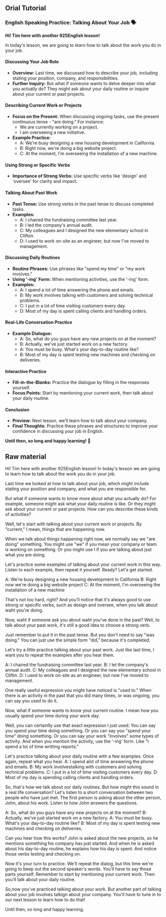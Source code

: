 ## Orial Tutorial
### English Speaking Practice: Talking About Your Job 🗣️

**Hi! Tim here with another 925English lesson!**

In today's lesson, we are going to learn how to talk about the work you do in your job.

#### Discussing Your Job Role
- **Overview:** Last time, we discussed how to describe your job, including stating your position, company, and responsibilities.
- **Further Inquiry:** But what if someone wants to delve deeper into what you actually do? They might ask about your daily routine or inquire about your current or past projects.

#### Describing Current Work or Projects
- **Focus on the Present:** When discussing ongoing tasks, use the present continuous tense - "are doing." For instance:
  - We are currently working on a project.
  - I am overseeing a new initiative.
- **Example Practice:**
  - A: We're busy designing a new housing development in California.
  - B: Right now, we're doing a big website project.
  - C: At the moment, I'm overseeing the installation of a new machine.

#### Using Strong or Specific Verbs
- **Importance of Strong Verbs:** Use specific verbs like 'design' and 'oversee' for clarity and impact.

#### Talking About Past Work
- **Past Tense:** Use strong verbs in the past tense to discuss completed tasks.
- **Examples:**
  - A: I chaired the fundraising committee last year.
  - B: I led the company's annual audit.
  - C: My colleagues and I designed the new elementary school in Clifton.
  - D: I used to work on-site as an engineer, but now I've moved to management.

#### Discussing Daily Routines
- **Routine Phrases:** Use phrases like "spend my time" or "my work involves."
- **Using '-ing' Form:** When mentioning activities, use the '-ing' form.
- **Examples:**
  - A: I spend a lot of time answering the phone and emails.
  - B: My work involves talking with customers and solving technical problems.
  - C: I put in a lot of time visiting customers every day.
  - D: Most of my day is spent calling clients and handling orders.

#### Real-Life Conversation Practice
- **Example Dialogue:**
  - A: So, what do you guys have any new projects on at the moment?
  - B: Actually, we've just started work on a new factory.
  - A: You must be busy. What's your day-to-day routine like?
  - B: Most of my day is spent testing new machines and checking on deliveries.

#### Interactive Practice
- **Fill-in-the-Blanks:** Practice the dialogue by filling in the responses yourself.
- **Focus Points:** Start by mentioning your current work, then talk about your daily routine.

#### Conclusion
- **Preview:** Next lesson, we'll learn how to talk about your company.
- **Final Thoughts:** Practice these phrases and structures to improve your confidence in discussing your job in English.

**Until then, so long and happy learning!** 🌟

## Raw material
Hi! Tim here with another 925English lesson!
In today's lesson we are going to learn how to talk about the work you do in your job.

Last time we looked at how to talk about your job, which might include stating your position and company, and what you are responsible for.

But what if someone wants to know more about what you actually do?
For example, someone might ask what your daily routine is like. Or they might ask about your current or past projects. How can you describe these kinds of activities?

Well, let's start with talking about your current work or projects. By "current," I mean, things that are happening now.

When we talk about things happening right now, we normally say we "are doing" something. You might use "we" if you mean your company or team is working on something. Or you might use I if you are talking about jsut what you are doing.

Let's practice some examples of talking about your current work in this way. Listen to each example, then repeat it yourself. Ready? Let's get started.

A: We're busy designing a new housing development in California
B: Right now we're doing a big website project
C: At the moment, I'm overseeing the installation of a new machine

That's not too hard, right? And you'll notice that it's always good to use strong or specific verbs, such as design and oversee, when you talk about waht you're doing.

Now, waht if someone ask you about waht you've done in the past? Well, to talk about your past work, it's still a good idea to choose a strong verb.

Just remember to put it in the past tense. But you don't need to say "was doing." You can just use the simple form "did," because it's completed.

Let's try a little practice talking about your past work. Just like last time, I want you to repeat the examples after you hear them.

A: I chaired the fundraising committee last year.
B: I let the company's annual audit.
C: My colleagues and I designed the new elementary school in Cliftin.
D: I used to work on-site as an engineer, but now I've moved to management.

One really useful expression you might have noticed is "used to." When there is an activity in the past that you did many times, or was ongoing, you can say you used to do it.

Now, what if someone wants to know your current routine. I mean how you usually spend your time during your work day.

Well, you can certainlly use that exact expression I just used: You can say you spend your time doing something. Or you can say you "spend your time" doing something. Or you can say your work "involves" some types of activity. And when you mention the activity, use the '-ing' form. Like "I spend a lot of time writting reports."

Let's practice talking about your daily routine with a few examples. Once again, repeat what you hear.
A: I spend alot of time answering the phone and emails.
B: My work involvestalking with customers and solving technical problems.
C: I put in a lot of time visiting customers every day.
D: Most of my day is spending calling clients and handling orders.

So, that's how we talk about our daily routines. But how might this sound in a real life conversation? Let's listen to a short conversation between two people who have just met. The first person is asking about the other person, John, about his work. Listen to how John answers the questions.

A: So, what do you guys have any new projects on at the moment?
B: Actually, we've just started work on a new factory.
A: You must be busy. What's your day-to-day routine like?
B: Most of my day is spent testing new machines and checking on deliveries.

Can you hear how this works? John is asked about the new projects, so he mentions something his company has just started. And when he is asked about his day-to-day routine, he explains how his day is spent. And notice those verbs testing and checking on.

Now it's your turn to practice. We'll repeat the dialog, but this time we're going to beep out the second speaker's words. You'll have to say those parts yourself. Remember to start by mentioning your current work. Then you'll talk about your daily routine.

So,now you've practiced talking about your work. But another part of talking about your job involves talkign about your company. You'll have to tune in to our next lesson to learn how to do that!

Until then, so long and happy learning.